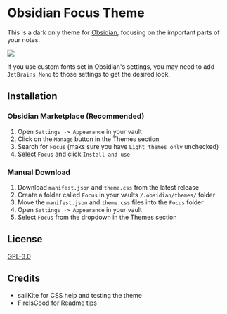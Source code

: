 # Obsidian Focus Theme

This is a dark only theme for [Obsidian](https://obsidian.md/), focusing on the important parts of your notes.

![](https://raw.githubusercontent.com/mProjectsCode/obsidian-focus-theme/master/FocusThemeImageFull.png)

If you use custom fonts set in Obsidian's settings, you may need to add `JetBrains Mono` to those settings to get the desired look.

## Installation

### Obsidian Marketplace (Recommended)

1. Open `Settings -> Appearance` in your vault
2. Click on the `Manage` button in the Themes section
3. Search for `Focus` (maks sure you have `Light themes only` unchecked)
4. Select `Focus` and click `Install and use`

### Manual Download

1. Download `manifest.json` and `theme.css` from the latest release
2. Create a folder called `Focus` in your vaults `/.obsidian/themes/` folder
3. Move the `manifest.json` and `theme.css` files into the `Focus` folder
4. Open `Settings -> Appearance` in your vault
5. Select `Focus` from the dropdown in the Themes section

## License

[GPL-3.0](https://choosealicense.com/licenses/gpl-3.0/)

## Credits

- sailKite for CSS help and testing the theme
- FireIsGood for Readme tips
